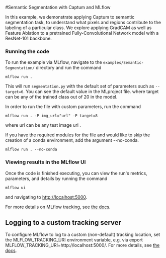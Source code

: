 #Semantic Segmentation with Captum and MLflow

In this example, we demonstrate applying Captum to semantic segmentation task, to understand what pixels and regions contribute to the labeling of a particular class. We explore applying GradCAM as well as Feature Ablation to a pretrained Fully-Convolutional Network model with a ResNet-101 backbone.


### Running the code

To run the example via MLflow, navigate to the `examples/Semantic-Segmentation/` directory and run the command

```
mlflow run .

```

This will run `segmentation.py` with the default set of parameters such as `--target=6`. You can see the default value in the MLproject file. where target can be any of the trained class out of 20 in the model.

In order to run the file with custom parameters, run the command

```
mlflow run . -P img_url="url" -P target=8
```

where url can be any test image url .

If you have the required modules for the file and would like to skip the creation of a conda environment, add the argument --no-conda.

```
mlflow run . --no-conda
```
### Viewing results in the MLflow UI

Once the code is finished executing, you can view the run's metrics, parameters, and details by running the command

```
mlflow ui
```

and navigating to [http://localhost:5000](http://localhost:5000).

For more details on MLflow tracking, see [the docs](https://www.mlflow.org/docs/latest/tracking.html#mlflow-tracking).

## Logging to a custom tracking server
To configure MLflow to log to a custom (non-default) tracking location, set the MLFLOW_TRACKING_URI environment variable, e.g. via export MLFLOW_TRACKING_URI=http://localhost:5000/. For more details, see [the docs](https://mlflow.org/docs/latest/tracking.html#where-runs-are-recorded).
